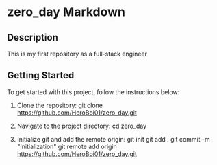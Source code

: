 # zero_day Markdown

## Description

This is my first repository as a full-stack engineer

## Getting Started

To get started with this project, follow the instructions below:

1. Clone the repository:
git clone https://github.com/HeroBoi01/zero_day.git

2. Navigate to the project directory:
cd zero_day

3. Initialize git and add the remote origin:
git init
git add .
git commit -m "Initialization"
git remote add origin https://github.com/HeroBoi01/zero_day.git